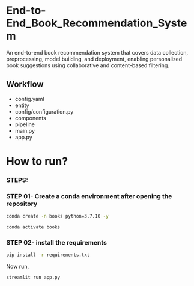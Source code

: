 # End-to-End_Book_Recommendation_System
An end-to-end book recommendation system that covers data collection, preprocessing, model building, and deployment, enabling personalized book suggestions using collaborative and content-based filtering.

## Workflow

- config.yaml
- entity
- config/configuration.py
- components
- pipeline
- main.py
- app.py

# How to run?
### STEPS:

### STEP 01- Create a conda environment after opening the repository

```bash
conda create -n books python=3.7.10 -y
```

```bash
conda activate books
```


### STEP 02- install the requirements
```bash
pip install -r requirements.txt
```

Now run,
```bash
streamlit run app.py
```